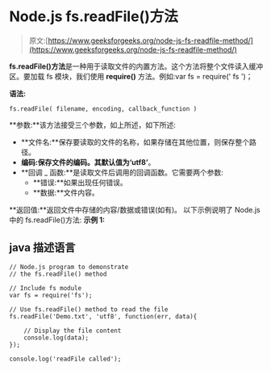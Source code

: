# Node.js fs.readFile()方法

> 原文:[https://www.geeksforgeeks.org/node-js-fs-readfile-method/](https://www.geeksforgeeks.org/node-js-fs-readfile-method/)

**fs.readFile()方法**是一种用于读取文件的内置方法。这个方法将整个文件读入缓冲区。要加载 fs 模块，我们使用 **require()** 方法。例如:var fs = require(' fs ')；

**语法:**

```
fs.readFile( filename, encoding, callback_function )
```

**参数:**该方法接受三个参数，如上所述，如下所述:

*   **文件名:**保存要读取的文件的名称，如果存储在其他位置，则保存整个路径。
*   **编码:**保存文件的编码。其默认值为**‘utf8’**。
*   **回调 _ 函数:**是读取文件后调用的回调函数。它需要两个参数:
    *   **错误:**如果出现任何错误。
    *   **数据:**文件内容。

**返回值:**返回文件中存储的内容/数据或错误(如有)。
以下示例说明了 Node.js 中的 fs.readFile()方法:
**示例 1:**

## java 描述语言

```
// Node.js program to demonstrate
// the fs.readFile() method

// Include fs module
var fs = require('fs');

// Use fs.readFile() method to read the file
fs.readFile('Demo.txt', 'utf8', function(err, data){

    // Display the file content
    console.log(data);
});

console.log('readFile called');
```